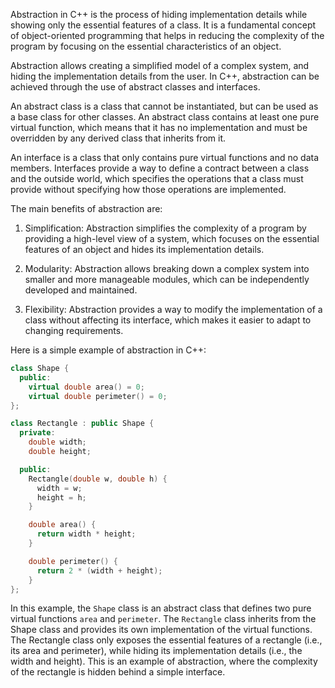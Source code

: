 Abstraction in C++ is the process of hiding implementation details while showing only the essential features of a class. It is a fundamental concept of object-oriented programming that helps in reducing the complexity of the program by focusing on the essential characteristics of an object.

Abstraction allows creating a simplified model of a complex system, and hiding the implementation details from the user. In C++, abstraction can be achieved through the use of abstract classes and interfaces.

An abstract class is a class that cannot be instantiated, but can be used as a base class for other classes. An abstract class contains at least one pure virtual function, which means that it has no implementation and must be overridden by any derived class that inherits from it.

An interface is a class that only contains pure virtual functions and no data members. Interfaces provide a way to define a contract between a class and the outside world, which specifies the operations that a class must provide without specifying how those operations are implemented.

The main benefits of abstraction are:

1. Simplification: Abstraction simplifies the complexity of a program by providing a high-level view of a system, which focuses on the essential features of an object and hides its implementation details.

2. Modularity: Abstraction allows breaking down a complex system into smaller and more manageable modules, which can be independently developed and maintained.

3. Flexibility: Abstraction provides a way to modify the implementation of a class without affecting its interface, which makes it easier to adapt to changing requirements.

Here is a simple example of abstraction in C++:

```cpp
class Shape {
  public:
    virtual double area() = 0;
    virtual double perimeter() = 0;
};

class Rectangle : public Shape {
  private:
    double width;
    double height;

  public:
    Rectangle(double w, double h) {
      width = w;
      height = h;
    }

    double area() {
      return width * height;
    }

    double perimeter() {
      return 2 * (width + height);
    }
};
```
In this example, the `Shape` class is an abstract class that defines two pure virtual functions `area` and `perimeter`. The `Rectangle` class inherits from the Shape class and provides its own implementation of the virtual functions. The Rectangle class only exposes the essential features of a rectangle (i.e., its area and perimeter), while hiding its implementation details (i.e., the width and height). This is an example of abstraction, where the complexity of the rectangle is hidden behind a simple interface.